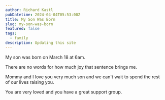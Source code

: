 ```yaml
---
author: Richard Kastl
pubDatetime: 2024-04-04T05:53:00Z
title: My Son Was Born
slug: my-son-was-born
featured: false
tags:
  - family
description: Updating this site
---
```


My son was born on March 18 at 6am.

There are no words for how much joy that sentence brings me. 

Mommy and I love you very much son and we can't wait to spend the rest of our lives raising you. 

You are very loved and you have a great support group. 

